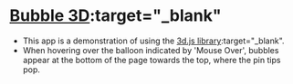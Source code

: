 # [Bubble 3D]( https://ranibitwin.github.io/Bubble-3D/):target="_blank"
- This app is a demonstration of using the [3d.js library](https://d3js.org/):target="_blank".
- When hovering over the balloon indicated by 'Mouse Over', bubbles appear at the bottom of the page towards the top, where the pin tips pop.


